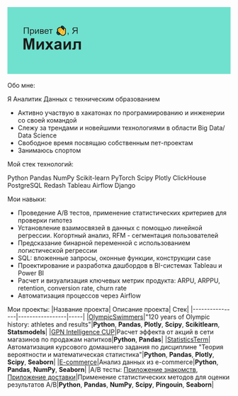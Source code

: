 ![header](header.png)

Обо мне: 

Я Аналитик Данных с техническим образованием
- Активно участвую в хакатонах по програмиированию и инженерии со своей командой
- Слежу за трендами и новейшими технологиями в области Big Data/ Data Science
- Свободное время посвящаю собственным пет-проектам
- Занимаюсь спортом 

Мой стек технологий:

Python
Pandas
NumPy
Scikit-learn
PyTorch
Scipy
Plotly
ClickHouse
PostgreSQL
Redash
Tableau
Airflow
Django

Мои навыки:
- Проведение A/B тестов, применение статистических критериев для проверки гипотез
- Установление взаимосвязей в данных с помощью линейной регрессии. Когортный анализ, RFM - сегментация пользователей
- Предсказание бинарной переменной с использованием логистической регрессии
- SQL: вложенные запросы, оконные функции, конструкции case
- Проектирование и разработка дашбордов в BI-системах Tableau и Power BI
- Расчет и визуализация ключевых метрик продукта: ARPU, ARPPU, retention, conversion rate, churn rate
- Автоматизация процессов через Airflow

Мои проекты:
|Название проекта| Описание проекта| Стек|
|----------------|-----------------|-----|
|[OlympicSwimmers](https://github.com/Mihail-Olegovich/OlympicSwimmers)|"120 years of Olympic history: athletes and results"|**Python**, **Pandas**, **Plotly**, **Scipy**, **Scikitlearn**, **Statsmodels**|
|[GPN Intelligence CUP](https://github.com/Mihail-Olegovich/GPN_CUP/tree/master)|Расчет эффекта от акций в сети магазинов по продажам напитков|**Python**, **Pandas**|
|[StatisticsTerm](https://github.com/Mihail-Olegovich/StatisticsTerm/tree/master)|Автоматизация курсового домашнего задания по дисциплине "Теория вероятности и математическая статистика"|**Python**, **Pandas**, **Plotly**, **Scipy**, **Seaborn**|
|[E-commerce](https://github.com/Mihail-Olegovich/Karpov_courses_lessons_and_projects/tree/master/Intermediate_project)|Анализ данных из e-commerce|**Python**, **Pandas**, **NumPy**, **Seaborn**|
|A/B тесты: [Приложение знакомств](https://github.com/Mihail-Olegovich/Karpov_courses_lessons_and_projects/blob/master/module_statistics/AB_test_case_1.ipynb), [Приложение доставки](https://github.com/Mihail-Olegovich/Karpov_courses_lessons_and_projects/blob/master/module_statistics/AB_test_case_2.ipynb)|Применение статистических методов для оценки результатов A/B|**Python**, **Pandas**, **NumPy**, **Scipy**, **Pingouin**, **Seaborn**|
